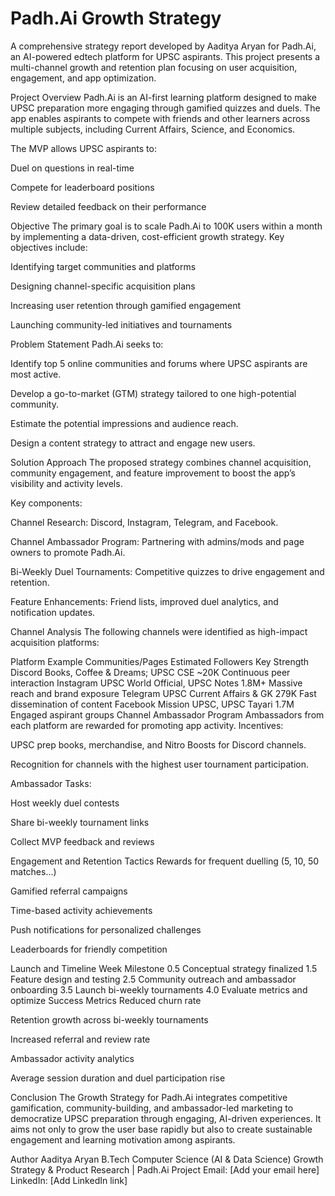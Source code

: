 

# Padh.Ai Growth Strategy
A comprehensive strategy report developed by Aaditya Aryan for Padh.Ai, an AI-powered edtech platform for UPSC aspirants. This project presents a multi-channel growth and retention plan focusing on user acquisition, engagement, and app optimization.

Project Overview
Padh.Ai is an AI-first learning platform designed to make UPSC preparation more engaging through gamified quizzes and duels. The app enables aspirants to compete with friends and other learners across multiple subjects, including Current Affairs, Science, and Economics.

The MVP allows UPSC aspirants to:

Duel on questions in real-time

Compete for leaderboard positions

Review detailed feedback on their performance

Objective
The primary goal is to scale Padh.Ai to 100K users within a month by implementing a data-driven, cost-efficient growth strategy.
Key objectives include:

Identifying target communities and platforms

Designing channel-specific acquisition plans

Increasing user retention through gamified engagement

Launching community-led initiatives and tournaments

Problem Statement
Padh.Ai seeks to:

Identify top 5 online communities and forums where UPSC aspirants are most active.

Develop a go-to-market (GTM) strategy tailored to one high-potential community.

Estimate the potential impressions and audience reach.

Design a content strategy to attract and engage new users.

Solution Approach
The proposed strategy combines channel acquisition, community engagement, and feature improvement to boost the app’s visibility and activity levels.

Key components:

Channel Research: Discord, Instagram, Telegram, and Facebook.

Channel Ambassador Program: Partnering with admins/mods and page owners to promote Padh.Ai.

Bi-Weekly Duel Tournaments: Competitive quizzes to drive engagement and retention.

Feature Enhancements: Friend lists, improved duel analytics, and notification updates.

Channel Analysis
The following channels were identified as high-impact acquisition platforms:

Platform	Example Communities/Pages	Estimated Followers	Key Strength
Discord	Books, Coffee & Dreams; UPSC CSE	~20K	Continuous peer interaction
Instagram	UPSC World Official, UPSC Notes	1.8M+	Massive reach and brand exposure
Telegram	UPSC Current Affairs & GK	279K	Fast dissemination of content
Facebook	Mission UPSC, UPSC Tayari	1.7M	Engaged aspirant groups
Channel Ambassador Program
Ambassadors from each platform are rewarded for promoting app activity.
Incentives:

UPSC prep books, merchandise, and Nitro Boosts for Discord channels.

Recognition for channels with the highest user tournament participation.

Ambassador Tasks:

Host weekly duel contests

Share bi-weekly tournament links

Collect MVP feedback and reviews

Engagement and Retention Tactics
Rewards for frequent duelling (5, 10, 50 matches…)

Gamified referral campaigns

Time-based activity achievements

Push notifications for personalized challenges

Leaderboards for friendly competition

Launch and Timeline
Week	Milestone
0.5	Conceptual strategy finalized
1.5	Feature design and testing
2.5	Community outreach and ambassador onboarding
3.5	Launch bi-weekly tournaments
4.0	Evaluate metrics and optimize
Success Metrics
Reduced churn rate

Retention growth across bi-weekly tournaments

Increased referral and review rate

Ambassador activity analytics

Average session duration and duel participation rise

Conclusion
The Growth Strategy for Padh.Ai integrates competitive gamification, community-building, and ambassador-led marketing to democratize UPSC preparation through engaging, AI-driven experiences.
It aims not only to grow the user base rapidly but also to create sustainable engagement and learning motivation among aspirants.

Author
Aaditya Aryan
B.Tech Computer Science (AI & Data Science)
Growth Strategy & Product Research | Padh.Ai Project
Email: [Add your email here]
LinkedIn: [Add LinkedIn link]
